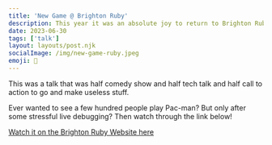 ```yaml
---
title: 'New Game @ Brighton Ruby'
description: This year it was an absolute joy to return to Brighton Ruby and do some silly game stuff.
date: 2023-06-30
tags: ['talk']
layout: layouts/post.njk
socialImage: /img/new-game-ruby.jpeg
emoji: 📣
---
```


This was a talk that was half comedy show and half tech talk and half call to action to go and make useless stuff.

Ever wanted to see a few hundred people play Pac-man? But only after some stressful live debugging? Then watch through the link below!

<a href="https://brightonruby.com/2023/new-game-joe-hart/">Watch it on the Brighton Ruby Website here</a>
